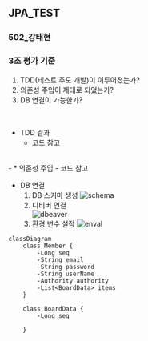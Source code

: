 ## JPA_TEST
### 502_강태현

### 3조 평가 기준
1. TDD(테스트 주도 개발)이 이루어졌는가?
2. 의존성 주입이 제대로 되었는가?
3. DB 연결이 가능한가?
<br>  

* TDD 결과  
  - 코드 참고  
<br>
  - 
* 의존성 주입
  - 코드 참고
<br>  

- DB 연결
  1. DB 스키마 생성
    ![schema](/src/main/resources/static/imgs/dbeaver.png)
  2. 디비버 연결  
    ![dbeaver](/src/main/resources/static/imgs/dbeaver.png)
  3. 환경 변수 설정
    ![enval](/src/main/resources/static/imgs/enval.png)  

```mermaid
classDiagram
    class Member {
        -Long seq
        -String email
        -String password
        -String userName
        -Authority authority
        -List<BoardData> items
    }
    
    class BoardData {
        -Long seq
        
    }

```